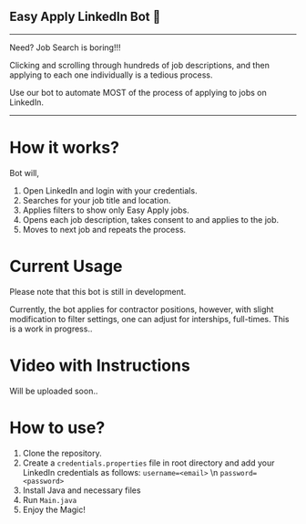 ## Easy Apply LinkedIn Bot 🤖

[//]: # (Horizontal rule)
***
Need? Job Search is boring!!! 

Clicking and scrolling through hundreds of job descriptions, and then applying to each one individually is a tedious process. 

Use our bot to automate MOST of the process of applying to jobs on LinkedIn. 

***

# How it works?

Bot will, 
1. Open LinkedIn and login with your credentials.
2. Searches for your job title and location.
3. Applies filters to show only Easy Apply jobs.
4. Opens each job description, takes consent to and applies to the job.
5. Moves to next job and repeats the process.


# Current Usage

Please note that this bot is still in development. 

Currently, the bot applies for contractor positions, however, with slight modification to filter settings, one can adjust 
for interships, full-times. This is a work in progress..


# Video with Instructions
Will be uploaded soon..


# How to use?

1. Clone the repository.
2. Create a `credentials.properties` file in root directory and add your LinkedIn credentials as follows:
`username=<email>`
\n
`password=<password>`
3. Install Java and necessary files
4. Run `Main.java`
5. Enjoy the Magic!